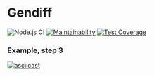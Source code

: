 # Gendiff
![Node.js CI](https://github.com/bvlad05/frontend-project-lvl2/workflows/Node.js%20CI/badge.svg?branch=master)
[![Maintainability](https://api.codeclimate.com/v1/badges/21ba5a21ce8d3e30d0c6/maintainability)](https://codeclimate.com/github/bvlad05/frontend-project-lvl2/maintainability)
[![Test Coverage](https://api.codeclimate.com/v1/badges/21ba5a21ce8d3e30d0c6/test_coverage)](https://codeclimate.com/github/bvlad05/frontend-project-lvl2/test_coverage)
### Example, step 3
[![asciicast](https://asciinema.org/a/RjSRdTee0MSfFwwe7Cflx4Ix5.svg)](https://asciinema.org/a/RjSRdTee0MSfFwwe7Cflx4Ix5)
